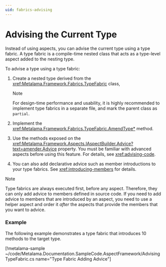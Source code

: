 ```yaml
---
uid: fabrics-advising
---
```


# Advising the Current Type

 

Instead of using aspects, you can advise the current type using a type fabric. A type fabric is a compile-time nested class that acts as a type-level aspect added to the nesting type.

To advise a type using a type fabric:

1. Create a nested type derived from the <xref:Metalama.Framework.Fabrics.TypeFabric> class,

    > [!NOTE]
    > For design-time performance and usability, it is highly recommended to implement type fabrics in a separate file, and mark the parent class as `partial`.

2. Implement the <xref:Metalama.Framework.Fabrics.TypeFabric.AmendType*> method.

3. Use the methods exposed on the <xref:Metalama.Framework.Aspects.IAspectBuilder.Advice?text=amender.Advice> property. You must be familiar with advanced aspects before using this feature. For details, see <xref:advising-code>.
   
4. You can also add declarative advice such as member introductions to your type fabrics. See <xref:introducing-members> for details.


> [!NOTE]
> Type fabrics are always executed first, before any aspect. Therefore, they can only add advice to members defined in source code. If you need to add advice to members that are introduced by an aspect, you need to use a helper aspect and order it _after_ the aspects that provide the members that you want to advice.


### Example

The following example demonstrates a type fabric that introduces 10 methods to the target type.

[!metalama-sample ~/code/Metalama.Documentation.SampleCode.AspectFramework/AdvisingTypeFabric.cs name="Type Fabric Adding Advice"]

